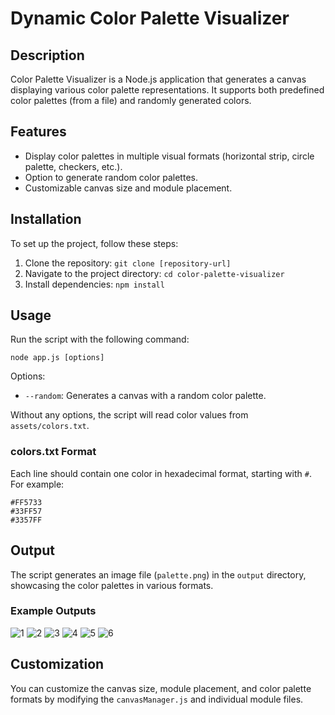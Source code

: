 # Dynamic Color Palette Visualizer

## Description
Color Palette Visualizer is a Node.js application that generates a canvas displaying various color palette representations. It supports both predefined color palettes (from a file) and randomly generated colors.

## Features
- Display color palettes in multiple visual formats (horizontal strip, circle palette, checkers, etc.).
- Option to generate random color palettes.
- Customizable canvas size and module placement.

## Installation
To set up the project, follow these steps:
1. Clone the repository: `git clone [repository-url]`
2. Navigate to the project directory: `cd color-palette-visualizer`
3. Install dependencies: `npm install`

## Usage
Run the script with the following command:
```
node app.js [options]
```

Options:
- `--random`: Generates a canvas with a random color palette.

Without any options, the script will read color values from `assets/colors.txt`.

### colors.txt Format
Each line should contain one color in hexadecimal format, starting with `#`. For example:
```
#FF5733
#33FF57
#3357FF
```

## Output
The script generates an image file (`palette.png`) in the `output` directory, showcasing the color palettes in various formats.

### Example Outputs

![1](https://github.com/mohsenny/dynamic-color-pallet/assets/1129811/6a917ff9-edba-427c-b707-e10668d4b226)  ![2](https://github.com/mohsenny/dynamic-color-pallet/assets/1129811/d02298bc-a2ba-4f99-8584-86c387865d4b)
![3](https://github.com/mohsenny/dynamic-color-pallet/assets/1129811/459856df-e1bc-4abf-8f37-0d432051a76d)  ![4](https://github.com/mohsenny/dynamic-color-pallet/assets/1129811/eb9c2df8-54d6-4df6-8a1a-73e2ddf8a3c2)
![5](https://github.com/mohsenny/dynamic-color-pallet/assets/1129811/2d8b9be5-370f-4994-b08d-551dd60d9cf5)  ![6](https://github.com/mohsenny/dynamic-color-pallet/assets/1129811/170c512d-4185-4f48-b030-d15aa526bd6c)

## Customization
You can customize the canvas size, module placement, and color palette formats by modifying the `canvasManager.js` and individual module files.